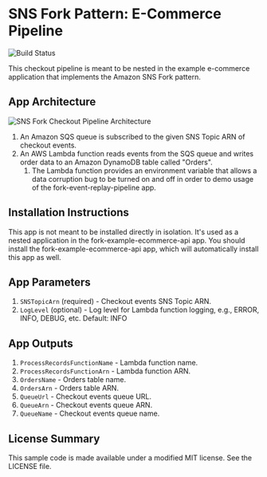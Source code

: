 # SNS Fork Pattern: E-Commerce Pipeline

![Build Status](https://codebuild.us-east-1.amazonaws.com/badges?uuid=eyJlbmNyeXB0ZWREYXRhIjoidEVpU1Nmd0gzaEtUaE1XWGo3OVY3dmVDTVRBUllsUXFlbTZZQS9pZkRDaGhKZFZkczZEQVJLcEovQko3VmpYeHZrQ24wL041bWI4SWUyUUxJMDhHbXRBPSIsIml2UGFyYW1ldGVyU3BlYyI6IjZESXdFTTJBd2RWZGVKSXEiLCJtYXRlcmlhbFNldFNlcmlhbCI6MX0%3D&branch=master)

This checkout pipeline is meant to be nested in the example e-commerce application that implements the Amazon SNS Fork pattern.

## App Architecture

![SNS Fork Checkout Pipeline Architecture](https://github.com/aws-samples/aws-serverless-sns-fork-pattern/raw/master/examples/ecommerce-app/checkout-pipeline/images/checkout-pipeline-architecture.png)

1. An Amazon SQS queue is subscribed to the given SNS Topic ARN of checkout events.
1. An AWS Lambda function reads events from the SQS queue and writes order data to an Amazon DynamoDB table called "Orders".
    1. The Lambda function provides an environment variable that allows a data corruption bug to be turned on and off in order to demo usage of the fork-event-replay-pipeline app.

## Installation Instructions

This app is not meant to be installed directly in isolation. It's used as a nested application in the fork-example-ecommerce-api app. You should install the fork-example-ecommerce-api app, which will automatically install this app as well.

## App Parameters

1. `SNSTopicArn` (required) - Checkout events SNS Topic ARN.
1. `LogLevel` (optional) - Log level for Lambda function logging, e.g., ERROR, INFO, DEBUG, etc. Default: INFO

## App Outputs

1. `ProcessRecordsFunctionName` - Lambda function name.
1. `ProcessRecordsFunctionArn` - Lambda function ARN.
1. `OrdersName` - Orders table name.
1. `OrdersArn` - Orders table ARN.
1. `QueueUrl` - Checkout events queue URL.
1. `QueueArn` - Checkout events queue ARN.
1. `QueueName` - Checkout events queue name.

## License Summary

This sample code is made available under a modified MIT license. See the LICENSE file.
